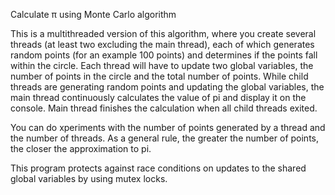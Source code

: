 Calculate π using Monte Carlo algorithm

This is a multithreaded version of this algorithm, where you create several threads (at
least two excluding the main thread), each of which generates random points (for an
example 100 points) and determines if the points fall within the circle. Each thread will
have to update two global variables, the number of points in the circle and the total
number of points. While child threads are generating random points and updating the
global variables, the main thread continuously calculates the value of pi and display it on
the console. Main thread finishes the calculation when all child threads exited.

You can do xperiments with the number of points generated by a thread and the number of threads.
As a general rule, the greater the number of points, the closer the approximation to pi.

This program protects against race conditions on updates to the shared global variables
by using mutex locks.
